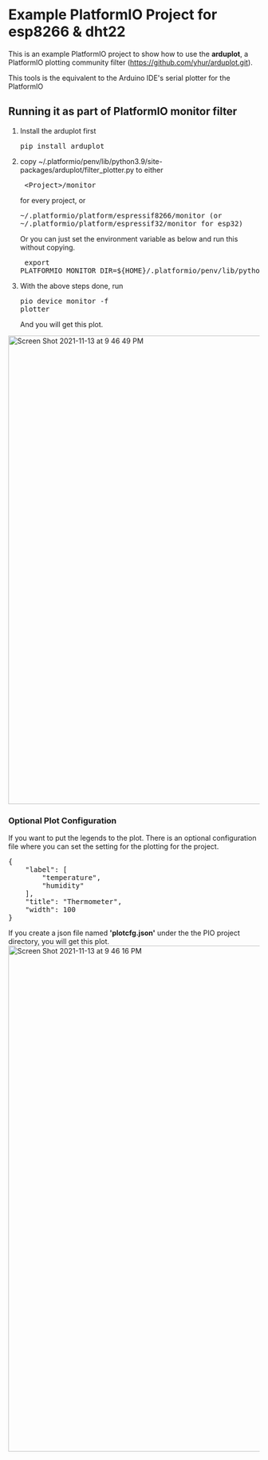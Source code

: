 # Example PlatformIO Project for esp8266 & dht22
This is an example PlatformIO project to show how to use the **arduplot**, a PlatformIO plotting community filter (https://github.com/yhur/arduplot.git). 
<p>This tools is the equivalent to the Arduino IDE's serial plotter for the PlatformIO</p>

## Running it as part of PlatformIO monitor filter ##
1. Install the arduplot first<pre>pip install arduplot</pre>
2. copy ~/.platformio/penv/lib/python3.9/site-packages/arduplot/filter_plotter.py to either<pre>
&lt;Project&gt;/monitor</pre> for every project, or<pre>
~/.platformio/platform/espressif8266/monitor (or ~/.platformio/platform/espressif32/monitor for esp32)
</pre>Or you can just set the environment variable as below and run this without copying.<pre>
export PLATFORMIO_MONITOR_DIR=${HOME}/.platformio/penv/lib/python3.9/site-packages/arduplot/</pre>
3. With the above steps done, run <pre>pio device monitor -f plotter</pre>And you will get this plot.

<img width="937" alt="Screen Shot 2021-11-13 at 9 46 49 PM" src="https://user-images.githubusercontent.com/13171662/141644389-00e05586-837c-4bd9-9c73-5f61e2785ead.png">

### Optional Plot Configuration
If you want to put the legends to the plot. There is an optional configuration file where you can set the setting for the plotting for the project. 
<pre>
{
    "label": [
        "temperature",
        "humidity"
    ],
    "title": "Thermometer",
    "width": 100
}
</pre>

If you create a json file named **'plotcfg.json'** under the the PIO project directory, you will get this plot.
<img width="1012" alt="Screen Shot 2021-11-13 at 9 46 16 PM" src="https://user-images.githubusercontent.com/13171662/141644427-156367a3-94a8-4a27-822d-5ded39c12913.png">

